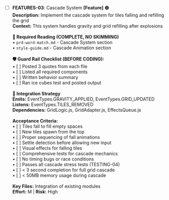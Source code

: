 - [ ] **FEATURES-03**: Cascade System **[Feature]** 🟠<br/>**Description:** Implement the cascade system for tiles falling and refilling the grid<br/>**Context:** This system handles gravity and grid refilling after explosions<br/><br/>**📖 Required Reading (COMPLETE, NO SKIMMING)**<br/>• `prd-word-match.md` - Cascade System section<br/>• `style-guide.md` - Cascade Animation section<br/><br/>**🛡️ Guard Rail Checklist (BEFORE CODING):**<br/>• [ ] Posted 3 quotes from each file<br/>• [ ] Listed all required components<br/>• [ ] Written behavior summary<br/>• [ ] Ran ice cubes test and posted output<br/><br/>**🔗 Integration Strategy**<br/>**Emits:** EventTypes.GRAVITY_APPLIED, EventTypes.GRID_UPDATED<br/>**Listens:** EventTypes.TILES_REMOVED<br/>**Dependencies:** GridLogic.js, GridAdapter.js, EffectsQueue.js<br/><br/>**Acceptance Criteria:**<br/>• [ ] Tiles fall to fill empty spaces<br/>• [ ] New tiles spawn from the top<br/>• [ ] Proper sequencing of fall animations<br/>• [ ] Settle detection before allowing new input<br/>• [ ] Visual effects for falling tiles<br/>• [ ] Comprehensive tests for cascade mechanics<br/>• [ ] No timing bugs or race conditions<br/>• [ ] Passes all cascade stress tests (TESTING-04)<br/>• [ ] < 3 second completion for full grid cascade<br/>• [ ] < 50MB memory usage during cascade<br/><br/>**Key Files:** Integration of existing modules<br/>**Effort:** M | **Risk:** High